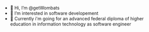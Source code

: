 - 👋 Hi, I’m @getWombats
- 👀 I’m interested in software developement
- 🌱 Currently i'm going for  an advanced federal diploma of higher education in information technology as software engineer

<!---
getWombats/getWombats is a ✨ special ✨ repository because its `README.md` (this file) appears on your GitHub profile.
You can click the Preview link to take a look at your changes.
--->
